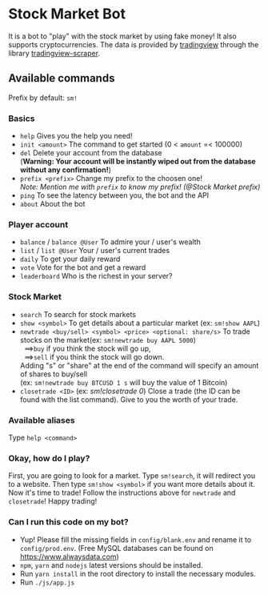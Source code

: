 # Stock Market Bot
It is a bot to "play" with the stock market by using fake money! It also supports cryptocurrencies.
The data is provided by [tradingview](https://www.tradingview.com) through the library [tradingview-scraper](https://github.com/imxeno/tradingview-scraper).

## Available commands
Prefix by default: `sm!`
### Basics
- `help` Gives you the help you need!
- `init <amount>` The command to get started (0 < `amount` =< 100000)
- `del` Delete your account from the database <br />
  (__Warning: Your account will be instantly wiped out from the database without any confirmation!__)
- `prefix <prefix>` Change my prefix to the choosen one! <br />
  *Note: Mention me with `prefix` to know my prefix! (@Stock Market prefix)*
- `ping` To see the latency between you, the bot and the API
- `about` About the bot

### Player account
- `balance` / `balance @User` To admire your / user's wealth
- `list` / `list @User` Your / user's current trades
- `daily` To get your daily reward
- `vote` Vote for the bot and get a reward
- `leaderboard` Who is the richest in your server?

### Stock Market
- `search` To search for stock markets
- `show <symbol>` To get details about a particular market (ex: `sm!show AAPL`)
- `newtrade <buy/sell> <symbol> <price> <optional: share/s>` To trade stocks on the market(ex: `sm!newtrade buy AAPL 5000`) <br />
  &nbsp; ==>`buy` if you think the stock will go up, <br />
  &nbsp; ==>`sell` if you think the stock will go down. <br />
  Adding "s" or "share" at the end of the command will specify an amount of shares to buy/sell  <br />
  (ex: `sm!newtrade buy BTCUSD 1 s` will buy the value of 1 Bitcoin) <br />
- `closetrade <ID>` (ex: *sm!closetrade 0*) Close a trade (the ID can be found with the list command). Give to you the worth of your trade.

### Available aliases
Type `help <command>`

### Okay, how do I play?
First, you are going to look for a market. Type `sm!search`, it will redirect you to a website.
Then type `sm!show <symbol>` if you want more details about it.
Now it's time to trade! Follow the instructions above for `newtrade` and `closetrade`!
Happy trading!

### Can I run this code on my bot?
- Yup! Please fill the missing fields in `config/blank.env` and rename it to `config/prod.env`. (Free MySQL databases can be found on https://www.alwaysdata.com)
- `npm`, `yarn` and `nodejs` latest versions should be installed.
- Run `yarn install` in the root directory to install the necessary modules.
- Run `./js/app.js`
